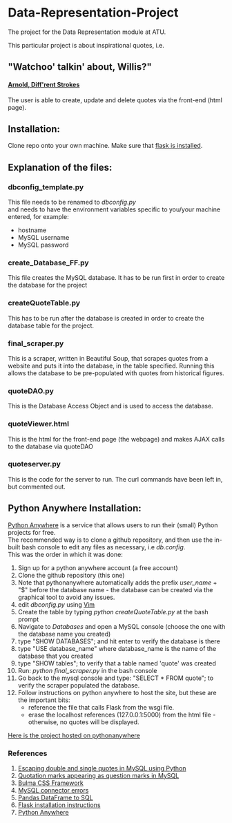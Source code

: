 # Data-Representation-Project
The project for the Data Representation module at ATU.<br>

This particular project is about inspirational quotes, i.e.

## "Watchoo' talkin' about, Willis?"
#### [Arnold, Diff'rent Strokes](https://www.bing.com/ck/a?!&&p=f1dd64d283bcf503JmltdHM9MTY3MzY1NDQwMCZpZ3VpZD0wYzg5YzZjYS1jNDhlLTZlYmUtMjQ5Ni1kNzhhYzVjMzZmMzQmaW5zaWQ9NTE5NA&ptn=3&hsh=3&fclid=0c89c6ca-c48e-6ebe-2496-d78ac5c36f34&psq=whatchoo+talkin+bout+willis&u=a1aHR0cHM6Ly93d3cueW91dHViZS5jb20vd2F0Y2g_dj1iSmQxUmt0allUVQ&ntb=1)


The user is able to create, update and delete quotes via the front-end (html page).


## Installation:

Clone repo onto your own machine.
Make sure that [flask is installed](https://flask.palletsprojects.com/en/1.1.x/installation/).

## Explanation of the files:

### dbconfig_template.py

This file needs to be renamed to *dbconfig.py*<br>
and needs to have the environment variables specific to you/your machine entered, for example:<br>
- hostname
- MySQL username
- MySQL password

### create_Database_FF.py

This file creates the MySQL database. It has to be run first in order to create the database for the project


### createQuoteTable.py

This has to be run after the database is created in order to create the database table for the project.


### final_scraper.py
This is a scraper, written in Beautiful Soup, that scrapes quotes from a website and puts it into the database, in the table specified. 
Running this allows the database to be pre-populated with quotes from historical figures.

### quoteDAO.py

This is the Database Access Object and is used to access the database. 


### quoteViewer.html

This is the html for the front-end page (the webpage) and makes AJAX calls to the database via quoteDAO

### quoteserver.py
This is the code for the server to run.
The curl commands have been left in, but commented out.


## Python Anywhere Installation:
[Python Anywhere](https://www.pythonanywhere.com/) is a service that allows users to run their (small) Python projects for free.<br>
The recommended way is to clone a github repository, and then use the in-built bash console to edit any files as necessary, i.e *db.config*.<br>
This was the order in which it was done:
1. Sign up for a python anywhere account (a free account)
2. Clone the github repository (this one)
3. Note that pythonanywhere automatically adds the prefix *user_name* + "$" before the database name - the database can be created via the graphical tool to avoid any issues.
4. edit *dbconfig.py* using [Vim](http://vimsheet.com/)
5. Create the table by typing *python createQuoteTable.py* at the bash prompt
6. Navigate to *Databases* and open a MySQL console (choose the one with the database name you created)
7. type "SHOW DATABASES"; and hit enter to verify the database is there
8. type "USE database_name" where database_name is the name of the database that you created
9. type "SHOW tables"; to verify that a table named 'quote' was created
10. Run: *python final_scraper.py* in the bash console
11. Go back to the mysql console and type: "SELECT * FROM quote"; to verify the scraper populated the database.
12. Follow instructions on python anywhere to host the site, but these are the important bits:
    - reference the file that calls Flask from the wsgi file.
    - erase the localhost references (127.0.0.1:5000) from the html file - otherwise, no quotes will be displayed.

[Here is the project hosted on pythonanywhere](http://irishfab.pythonanywhere.com/quoteViewer.html)


### References

1. [Escaping double and single quotes in MySQL using Python](https://stackoverflow.com/questions/36512985/escaping-single-and-double-quotes-for-mysql-in-python)<br>
2. [Quotation marks appearing as question marks in MySQL](https://stackoverflow.com/questions/41043922/characters-appear-as-question-marks-in-mysql)<br>
3. [Bulma CSS Framework](https://bulma.io/)<br>
4. [MySQL connector errors](https://stackoverflow.com/questions/63689559/mysql-connector-errors-programmingerror-not-enough-parameters-for-the-sql-state)<br>
5. [Pandas DataFrame to SQL](https://pandas.pydata.org/pandas-docs/stable/reference/api/pandas.DataFrame.to_sql.html)<br>
6. [Flask installation instructions](https://flask.palletsprojects.com/en/1.1.x/installation/)<br>
7. [Python Anywhere](https://help.pythonanywhere.com/pages/UploadingAndDownloadingFiles)<br>
 []()<br>
 []()<br>
 []()<br>